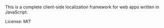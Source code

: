This is a complete client-side localization framework for web apps written in JavaScript.

License: MIT